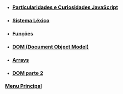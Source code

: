 - ### [Particularidades e Curiosidades JavaScript](Particularidades-Curiosidades_Js/menu.md)

- ### [Sistema Léxico](Sistema-Lexico/menu.md)

- ### [Funções](Funcoes/menu.md)

- ### [DOM (Document Object Model)](./Dom/menu.md)

- ### [Arrays](./Arrays/menu.md)

- ### [DOM parte 2](./Dom-02/menu.md)

### [Menu Principal](../README.md)
